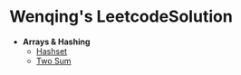 # Wenqing's LeetcodeSolution
- **Arrays & Hashing**
  - [Hashset](Arrays-Hashing/hashset.md)
  - [Two Sum](Arrays-Hashing/two-sum.md)
